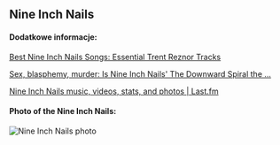 ## Nine Inch Nails
#### Dodatkowe informacje:
[Best Nine Inch Nails Songs: Essential Trent Reznor Tracks](https://www.udiscovermusic.com/stories/20-best-nine-inch-nails-songs/)

[Sex, blasphemy, murder: Is Nine Inch Nails' The Downward Spiral the ...](https://www.abc.net.au/listen/doublej/music-reads/features/nine-inch-nails-downward-spiral-anniversary-closer-hurt-reznor/103552942)

[Nine Inch Nails music, videos, stats, and photos | Last.fm](https://www.last.fm/music/Nine+Inch+Nails)

#### Photo of the Nine Inch Nails:
![Nine Inch Nails photo](https://static.spin.com/files/2020/11/holdingtrophy_nov4_wip2_nin_news_post-scaled-1-1604607309.jpg)
